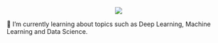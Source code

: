 <p align="center">
<img src="https://capsule-render.vercel.app/api?text=Hi there!&type=speech&color=auto&height=100&section=header&text=capsule%20render&fontSize=90" />
</p>
🌱 I’m currently learning about topics such as Deep Learning, Machine Learning and Data Science. 
<!--
**Nicotnn/Nicotnn** is a ✨ _special_ ✨ repository because its `README.md` (this file) appears on your GitHub profile.

Here are some ideas to get you started:

- 🔭 I’m currently working on ...
- 🌱 I’m currently learning ...
- 👯 I’m looking to collaborate on ...
- 🤔 I’m looking for help with ...
- 💬 Ask me about ...
- 📫 How to reach me: ...
- 😄 Pronouns: ...
- ⚡ Fun fact: ...
-->
